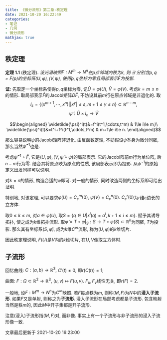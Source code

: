 ```yaml
---
title: 《微分流形》第二章-秩定理
date: 2021-10-20 16:22:49
categories: 
- 笔记
- 几何
- 微分流形
mathjax: true
---
```


秩定理
------

**定理 1.1** (秩定理). *设光滑映照$F:M^m\rightarrow N^n$在$p$点邻域内秩为$k,$ 则$\,\exists\,$分别含$p,q=F(p)$的坐标系$(U,\varphi),(V,\psi),$ 使得$p,q$坐标为零且局部表示$\widehat{F}$为投影.* 

**证:** 先取定一个坐标系使得$p,q$坐标为零, 记$\widetilde{U}=\varphi(U),$
$\widetilde{V}=\varphi(V).$ 考虑$k=m\le n$的情形.
取局部表示$\widehat{F}$的Jacobi矩阵$D\widehat{F},$
不妨设其前$m$行在原点邻域是非退化的. 取
$$I_\varepsilon=\{(x^{m+1},\cdots,x^n)| |x^\gamma|\le \varepsilon, m+1\le \gamma\le n\}\subset \mathbb{R}^{n-m},$$
$$\widetilde{\psi}:\widetilde{U}\times I_\varepsilon\rightarrow \widetilde{V}$$

$$\begin{aligned}
                \widetilde{\psi}^i(t)&=f^i(t^1,\cdots,t^m) &  1\le i\le m;\\
                \widetilde{\psi}^i(t)&=t^i+f^i(t^1,\cdots,t^m) &  m+1\le i\le n.
            \end{aligned}$$

那么容易说明$\widetilde{\psi}$的Jacobi矩阵非退化. 由反函数定理,
不妨假设$\widetilde{\psi}$本身为微分同胚,
那么当然$\widetilde{\psi}^{-1}$也是.

考虑$\widetilde{\psi}^{-1}\circ\widehat{F},$
它是$(U,\varphi),(V,\widetilde{\psi}\circ\psi)$的局部表示.
它的Jacobi阵前$m$行为单位阵, 后$n-m$行为零. 结合其将原点映为原点的性质,
该局部表示即为投影. 从$\widetilde{\psi}^{-1}$的原始定义出发同样可以说明.

对$k=n$的情形, 构造合适的$\widetilde{\varphi}$即可. 对一般的情形,
同时改造两侧的坐标系即可给出证明.

特别地, 对该定理, 可以要求$\varphi(U)=C_\varepsilon^m(0),$
$\psi(V)=C_\varepsilon^n(0).$
$C_\varepsilon^r(0)$为$r$维$\varepsilon$边长的立方体.

取$0\le k\le m,$ 对$a\in \varphi(U),$
取$S=\{q\in U|x^i(q)=a^i, k+1\le i\le m\}.$ 赋予其诱导拓扑,
使之成为$k$维拓扑流形.
取$\widetilde{\varphi}=T\circ\varphi|_S:S\rightarrow T\circ\varphi(S)\subset \mathbb{R}^k$为同胚,
$T$为投影. 那么其有坐标系$(S,\widetilde{\varphi}),$
成为$k$维$C^\infty$流形, 称为$(U,\varphi)$的$k$维切片.

因此秩定理说明, $F(U)$是$V$内的$k$维切片, 在$U,V$像取立方体时.

子流形
------

回忆曲线: $C:(a,b)\rightarrow \mathbb{R}^3,$ $C'(t)\neq 0,$
即$r(C(t))=1;$

曲面: $F:\Omega\subset \mathbb{R}^2\rightarrow \mathbb{R}^3,$
$(u,v)\mapsto F(u,v).$ $F_u,F_v$线性无关, 即$r(F)=2.$

一般地, 设$F:M^m\rightarrow N^n$为$C^\infty$映照. 若$F$每点秩为$m,$
则称$(M,F)$为$N$中的**浸入子流形**. 如果$F$又是单射, 则称之为**子流形**.
浸入子流形在局部考虑都是子流形. 包含映射当然是秩$m$的,
因此$M$中开子集都是开子流形.

注意(浸入)子流形指$(M,F)$对, 而非像.
事实上有一个子流形与非子流形的浸入子流形像一致.

文章最后更新于 2021-10-20 16:23:00 
